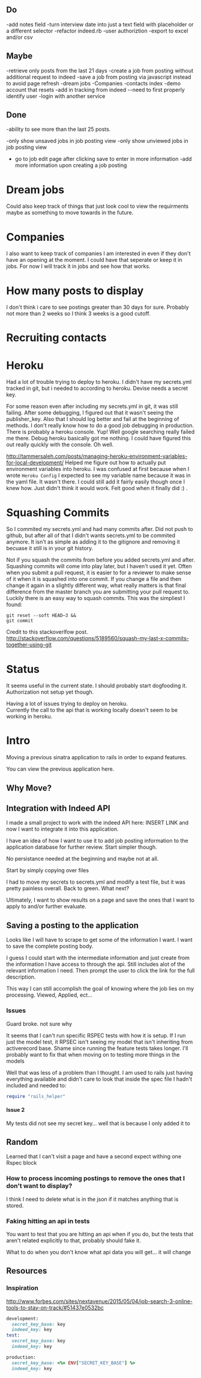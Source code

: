 ## Do
-add notes field
-turn interview date into just a text field with placeholder or a different selector
-refactor indeed.rb
-user authoriztion
-export to excel and/or csv


## Maybe
-retrieve only posts from the last 21 days
-create a job from posting without additional request to indeed
-save a job from posting via javascript instead to avoid page refresh
-dream jobs
-Companies
-contacts index
-demo account that resets
-add in tracking from indeed
--need to first properly identify user
-login with another service

## Done
-ability to see more than the last 25 posts.

-only show unsaved jobs in job posting view
-only show unviewed jobs in job posting view
- go to job edit page after clicking save to enter in more information
-add more information upon creating a job posting

# Dream jobs
Could also keep track of things that just look cool to view the requirments maybe as something to move towards in the future.  

# Companies
I also want to keep track of companies I am interested in even if they don't have an opening at the moment.  I could have that seperate or keep it in jobs.  For now I will track it in jobs and see how that works.

# How many posts to display
I don't think i care to see postings greater than 30 days for sure.  Probably not more than 2 weeks so I think 3 weeks is a good cutoff.
# Recruiting contacts

# Heroku
Had a lot of trouble trying to deploy to heroku.  I didn't have my secrets.yml tracked in git, but i needed to according to heroku.  Devise needs a secret key.  

For some reason even after including my secrets.yml in git, it was still failing.  After some debugging, I figured out that it wasn't seeing the publisher_key.  Also that I should log better and fail at the beginning of methods.  I don't really know how to do a good job debugging in production.  There is probably a heroku console.  Yup!  Well google searching really failed me there.  Debug heroku basically got me nothing.  I could have figured this out really quickly with the console.  Oh well.

http://tammersaleh.com/posts/managing-heroku-environment-variables-for-local-development/ Helped me figure out how to actually put environment variables into heroku.  I was confused at first because when I wrote ``` Heroku Config ``` I expected to see my variable name because it was in the yaml file.  It wasn't there.  I could still add it fairly easily though once I knew how.  Just didn't think it would work.  Felt good when it finally did :) .

# Squashing Commits
So I commited my secrets.yml and had many commits after.  Did not push to github, but after all of that I didn't wants secrets.yml to be commited anymore.  It isn't as simple as adding it to the gitignore and removing it becuase it still is in your git history.  

Not if you squash the commits from before you added secrets.yml and after.  Squashing commits will come into play later, but I haven't used it yet.  Often when you submit a pull request, it is easier to for a reviewer to make sense of it when it is squashed into one commit.  If you change a file and then change it again in a slightly different way, what really matters is that final difference from the master branch you are submitting your pull request to.  Luckily there is an easy way to squash commits.  This was the simpliest I found:

```
git reset --soft HEAD~3 &&
git commit
```
Credit to this stackoverlfow post.  http://stackoverflow.com/questions/5189560/squash-my-last-x-commits-together-using-git
# Status
It seems useful in the current state.  I should probably start dogfooding it.  Authorization not setup yet though.  

Having a lot of issues trying to deploy on heroku.  
Currently the call to the api that is working locally doesn't seem to be working in heroku.  
# Intro



Moving a previous sinatra application to rails in order to expand features.

You can view the previous application here.

## Why Move?

## Integration with Indeed API
I made a small project to work with the indeed API here: INSERT LINK and now I want
to integrate it into this application.  

I have an idea of how I want to use it to add job posting information to the application database for further review.  Start simpler though.  

No persistance needed at the beginning and maybe not at all.  

Start by simply copying over files

I had to move my secrets to secrets.yml and modify a test file, but it was pretty painless overall.  Back to green.  What next?

Ultimately, I want to show results on a page and save the ones that I want to apply to and/or further evaluate.

## Saving a posting to the application
Looks like I will have to scrape to get some of the information I want.  I want to save the complete posting body.  

I guess I could start with the intermediate information and just create from the information I have access to through the api.  Still includes alot of the relevant information I need.  Then prompt the user to click the link for the full description.  

This way I can still accomplish the goal of knowing where the job lies on my processing.  Viewed, Applied, ect...





### Issues
Guard broke.  not sure why

It seems that I can't run specific RSPEC tests with how it is setup.  If I run just the model test, it RPSEC isn't seeing my model that isn't inheriting from activerecord base.  Shame since running the feature tests takes longer.  I'll probably want to fix that when moving on to testing more things in the models

Well that was less of a problem than I thought.  I am used to rails just having everything available and didn't care to look that inside the spec file I hadn't included and needed to:
```ruby
require "rails_helper"
```

#### Issue 2
My tests did not see my secret key... well that is because I only added it to

## Random
Learned that I can't visit a page and have a second expect withing one Rspec block

### How to process incoming postings to remove the ones that I don't want to display?
I think I need to delete what is in the json if it matches anything that is stored.  

### Faking hitting an api in tests
You want to test that you are hitting an api when if you do, but the tests that aren't related explicitly to that, probably should fake it.  

What to do when you don't know what api data you will get... it will change  

## Resources
### Inspiration
http://www.forbes.com/sites/nextavenue/2015/05/04/job-search-3-online-tools-to-stay-on-track/#51437e0532bc


``` ruby
development:
  secret_key_base: key
  indeed_key: key
test:
  secret_key_base: key
  indeed_key: key

production:
  secret_key_base: <%= ENV["SECRET_KEY_BASE"] %>
  indeed_key: key
```



##
